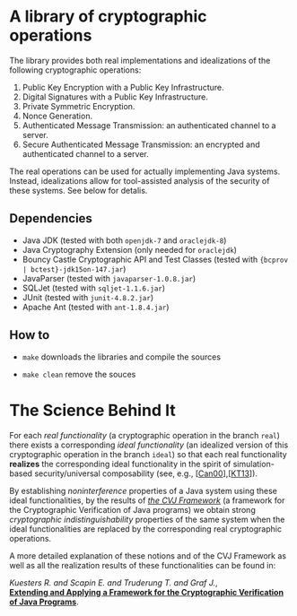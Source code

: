 # A library of cryptographic operations 

The library provides both real implementations and idealizations of
the following cryptographic operations:


1. Public Key Encryption with a Public Key Infrastructure.
2. Digital Signatures with a Public Key Infrastructure.
3. Private Symmetric Encryption.
4. Nonce Generation.
5. Authenticated Message Transmission: an authenticated channel to a server.
6. Secure Authenticated Message Transmission: an encrypted and authenticated channel to a server.


The real operations can be used for actually implementing Java
systems. Instead, idealizations allow for tool-assisted analysis of the
security of these systems. See below for detalis.


## Dependencies

* Java JDK (tested with both `openjdk-7` and `oraclejdk-8`)
* Java Cryptography Extension (only needed for `oraclejdk`)
* Bouncy Castle Cryptographic API and Test Classes (tested with `{bcprov | bctest}-jdk15on-147.jar`)
* JavaParser (tested with `javaparser-1.0.8.jar`)
* SQLJet (tested with `sqljet-1.1.6.jar`)
* JUnit (tested with `junit-4.8.2.jar`)
* Apache Ant (tested with `ant-1.8.4.jar`)

## How to

- `make` downloads the libraries and compile the sources

- `make clean` remove the souces

# The Science Behind It

For each *real functionality* (a cryptographic operation in the branch
`real`) there exists a corresponding *ideal functionality* (an idealized
version of this cryptographic operation in the branch `ideal`) so that
each real functionality **realizes** the corresponding ideal
functionality in the spirit of simulation-based security/universal
composability (see, e.g., [[Can00][4]],[[KT13][3]]).

By establishing *noninterference* properties of a Java system using
these ideal functionalities, by the results of *[the CVJ
Framework][1]* (a framework for the Cryptographic Verification of Java
programs) we obtain strong *cryptographic indistinguishability*
properties of the same system when the ideal functionalities are
replaced by the corresponding real cryptographic operations.


A more detailed explanation of these notions and of the CVJ Framework as
well as all the realization results of these functionalities can be
found in:

*Kuesters R. and Scapin E. and Truderung T. and Graf J.*,<br>**[Extending and Applying a Framework for the Cryptographic Verification of Java Programs][2]**.



[1]: https://eprint.iacr.org/2012/153 
[2]: https://eprint.iacr.org/2014/038 
[3]: https://eprint.iacr.org/2013/025
[4]: https://eprint.iacr.org/2000/067
